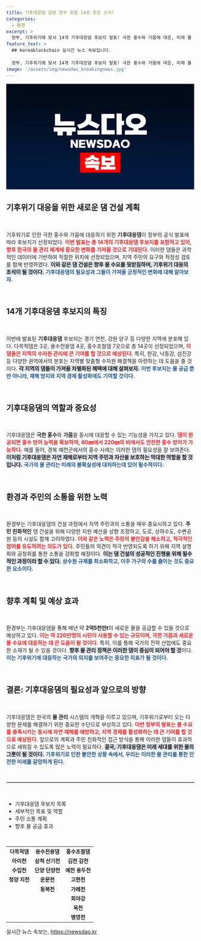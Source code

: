 ```yaml
---
title: 기후대응댐 강원 양구 포함 14곳 추진 소식!
categories:
  - 환경
excerpt: >
  정부, 기후위기에 맞서 14개 기후대응댐 후보지 발표! 극한 홍수와 가뭄에 대응, 미래 물 수요를 보장하기 위해 다목적 댐, 용수전용 댐, 홍수조절 댐 등 9곳 새로 건설 예정. 지금 클릭해 더 알아보세요!
feature_text: >
  ## koreablockchain 실시간 뉴스 속보입니다.

  정부, 기후위기에 맞서 14개 기후대응댐 후보지 발표! 극한 홍수와 가뭄에 대응, 미래 물 수요를 보장하기 위해 다목적 댐, 용수전용 댐, 홍수조절 댐 등 9곳 새로 건설 예정. 지금 클릭해 더 알아보세요!
image: '/assets/img/newsdao_breakingnews.jpg'
---
```


<p><img src="/assets/img/newsdao_breakingnews.jpg" alt="koreablockchain 속보" /></p>

<h2 data-ke-size="size26">기후위기 대응을 위한 새로운 댐 건설 계획</h2>

<p data-ke-size="size16">&nbsp;</p>

<p>기후위기로 인한 극한 홍수와 가뭄에 대응하기 위한 <b>기후대응댐</b>이 정부의 공식 발표에 따라 후보지가 선정되었다. <b><span style="color: #ee2323;">이번 발표는 총 14개의 기후대응댐 후보지를 포함하고 있어, 향후 한국의 물 관리 체계에 중요한 변화를 가져올 것으로 기대된다.</span></b> 이러한 댐들은 과학적인 데이터에 기반하여 적절한 위치에 선정되었으며, 지역 주민의 요구와 적정성 검토를 함께 반영하였다. <b><span style="background-color: #21538527;">이와 같은 댐 건설은 향후 물 수요를 뒷받침하며, 기후위기 대응의 초석이 될 것이다.</span></b> <b><span style="color: #1a5490;">기후대응댐의 필요성과 그들이 가져올 긍정적인 변화에 대해 알아보자.</span></b></p>

<p data-ke-size="size16">&nbsp;</p>

<h2 data-ke-size="size26">14개 기후대응댐 후보지의 특징</h2>

<p data-ke-size="size16">&nbsp;</p>

<p>이번에 발표된 <b>기후대응댐</b> 후보지는 경기 연천, 강원 양구 등 다양한 지역에 분포해 있다. 다목적댐은 3곳, 용수전용댐 4곳, 홍수조절댐 7곳으로 총 14곳이 선정되었으며, <b><span style="color: #ee2323;">이 댐들은 지역의 수자원 관리에 큰 기여를 할 것으로 예상된다.</span></b> 특히, 한강, 낙동강, 섬진강 등 다양한 권역에서의 분포는 지역별 맞춤형 수자원 해결책을 마련하는 데 도움을 줄 것이다. <b><span style="background-color: #21538527;">각 지역의 댐들이 가져올 차별화된 혜택에 대해 살펴보자.</span></b> <b><span style="color: #1a5490;">이번 후보지는 물 공급 뿐만 아니라, 재해 방지와 지역 경제 활성화에도 기여할 것이다.</span></b></p>

<p data-ke-size="size16">&nbsp;</p>

<h2 data-ke-size="size26">기후대응댐의 역할과 중요성</h2>

<p data-ke-size="size16">&nbsp;</p>

<p>기후대응댐은 <b>극한 홍수</b>와 <b>가뭄</b>을 동시에 대응할 수 있는 기능성을 가지고 있다. <b><span style="color: #ee2323;">댐이 완공되면 홍수 방어 능력을 확보하여, 80㎜에서 220㎜의 비에서도 안전한 홍수 방어가 가능하다.</span></b> 예를 들어, 경북 예천군에서의 홍수 사례는 이러한 댐의 필요성을 잘 보여준다. <b><span style="background-color: #21538527;">이처럼 기후대응댐은 자연 재해로부터 지역 주민과 자산을 보호하는 막대한 역할을 할 것입니다.</span></b> <b><span style="color: #1a5490;">국가의 물 관리는 미래의 불확실성에 대처하는데 있어 필수적이다.</span></b></p>

<p data-ke-size="size16">&nbsp;</p>

<h2 data-ke-size="size26">환경과 주민의 소통을 위한 노력</h2>

<p data-ke-size="size16">&nbsp;</p>

<p>환경부는 기후대응댐의 건설 과정에서 지역 주민과의 소통을 매우 중요시하고 있다. <b>주민 친화적인</b> 댐 건설을 위해 다양한 지원 예산을 상향 조정하고, 도로, 상하수도, 수변공원 등의 시설도 함께 고려하였다. <b><span style="color: #ee2323;">이와 같은 노력은 주민의 불안감을 해소하고, 적극적인 참여를 유도하려는 의도가 있다.</span></b> 주민들의 의견이 적극 반영되도록 하기 위해 지역 설명회와 공청회를 통한 소통을 강화할 예정이다. <b><span style="background-color: #21538527;">이는 댐 건설의 성공적인 진행을 위해 필수적인 과정이라 할 수 있다.</span></b> <b><span style="color: #1a5490;">상수원 규제를 최소화하고, 이주 가구의 수를 줄이는 것도 중요한 요소이다.</span></b></p>

<p data-ke-size="size16">&nbsp;</p>

<h2 data-ke-size="size26">향후 계획 및 예상 효과</h2>

<p data-ke-size="size16">&nbsp;</p>

<p>환경부는 기후대응댐을 통해 매년 약 <b>2억5천만t</b>의 새로운 물을 공급할 수 있을 것으로 예상하고 있다. <b><span style="color: #ee2323;">이는 약 220만명의 시민이 사용할 수 있는 규모이며, 극한 가뭄과 새로운 물 수요에 대응하는 데 큰 도움이 될 것이다.</span></b> 특히, 이를 통해 국가의 전략 산업에도 중요한 소재가 될 수 있을 것이다. <b><span style="background-color: #21538527;">향후 물 관리 정책은 이러한 댐이 중심이 되어야 할 것</span></b>이다. <b><span style="color: #1a5490;">이는 기후위기에 대응하는 국가의 의지를 보여주는 중요한 지표가 될 것이다.</span></b></p>

<p data-ke-size="size16">&nbsp;</p>

<h2 data-ke-size="size26">결론: 기후대응댐의 필요성과 앞으로의 방향</h2>

<p data-ke-size="size16">&nbsp;</p>

<p>기후대응댐은 한국의 <b>물 관리</b> 시스템의 개혁을 이루고 있으며, 기후위기로부터 오는 다양한 문제를 해결하기 위한 중요한 수단으로 부상하고 있다. <b><span style="color: #ee2323;">이번 정부의 발표는 물 수요를 충족시키는 동시에 자연 재해를 예방하고, 지역 경제를 활성화하는 데 큰 기여를 할 것으로 예상된다.</span></b> 앞으로의 계획과 주민 친화적인 접근 방식을 통해 이러한 댐들이 효과적으로 세워질 수 있도록 많은 노력이 필요하다. <b><span style="background-color: #21538527;">결국, 기후대응댐은 미래 세대를 위한 물의 그릇이 될 것이다.</span></b> <b><span style="color: #1a5490;">기후위기로 인한 불안한 상황 속에서, 우리는 이러한 물 관리를 통한 안전한 미래를 갈망하게 된다.</span></b> </p>

<p data-ke-size="size16">&nbsp;</p>

<hr style="border: 1px solid #ccc; width: 100%;"/>

<p data-ke-size="size16">&nbsp;</p>

<ul>
<li>기후대응댐 후보지 목록</li>
<li>세부적인 목표 및 역할</li>
<li>주민 소통 계획</li>
<li>향후 물 공급 효과</li>
</ul>

<p data-ke-size="size16">&nbsp;</p> 

<table>
<tr>
<td style="text-align: center; height: 17px;"><b>다목적댐</b></td>
<td style="text-align: center; height: 17px;"><b>용수전용댐</b></td>
<td style="text-align: center; height: 17px;"><b>홍수조절댐</b></td>
</tr>
<tr>
<td style="text-align: center; height: 17px;"><b>아미천</b></td></td>
<td style="text-align: center; height: 17px;"><b>삼척 산기천</b></td>
<td style="text-align: center; height: 17px;"><b>김천 감천</b></td>
</tr>
<tr>
<td style="text-align: center; height: 17px;"><b>수입천</b></td></td>
<td style="text-align: center; height: 17px;"><b>단양 단양천</b></td>
<td style="text-align: center; height: 17px;"><b>예천 용두천</b></td>
</tr>
<tr>
<td style="text-align: center; height: 17px;"><b>청양 지천</b></td></td>
<td style="text-align: center; height: 17px;"><b>운문천</b></td>
<td style="text-align: center; height: 17px;"><b>고현천</b></td>
</tr>
<tr>
<td style="text-align: center; height: 17px;"><b></b></td>
<td style="text-align: center; height: 17px;"><b>동복천</b></td>
<td style="text-align: center; height: 17px;"><b>가례천</b></td>
</tr>
<tr>
<td style="text-align: center; height: 17px;"><b></b></td>
<td style="text-align: center; height: 17px;"><b></b></td>
<td style="text-align: center; height: 17px;"><b>회야강</b></td>
</tr>
<tr>
<td style="text-align: center; height: 17px;"><b></b></td>
<td style="text-align: center; height: 17px;"><b></b></td>
<td style="text-align: center; height: 17px;"><b>옥천</b></td>
</tr>
<tr>
<td style="text-align: center; height: 17px;"><b></b></td>
<td style="text-align: center; height: 17px;"><b></b></td>
<td style="text-align: center; height: 17px;"><b>병영천</b></td>
</tr>
</table>
실시간 뉴스 속보는, <a href="https://newsdao.kr" rel="dofollow">https://newsdao.kr</a>


